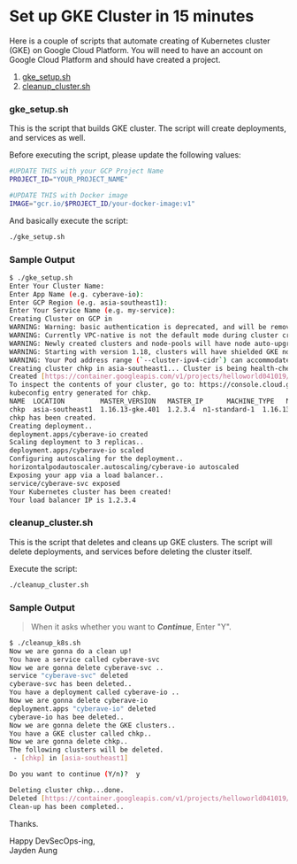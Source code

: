 # Set up GKE Cluster in 15 minutes
Here is a couple of scripts that automate creating of Kubernetes cluster (GKE) on Google Cloud Platform. You will need to have an account on Google Cloud Platform and should have created a project. 

 1. [gke_setup.sh](#gke_setup.sh) 
 2. [cleanup_cluster.sh](#cleanup_cluster.sh)

### gke_setup.sh

This is the script that builds GKE cluster. The script will create deployments, and services as well.

Before executing the script, please update the following values:

 ``` bash
 #UPDATE THIS with your GCP Project Name
PROJECT_ID="YOUR_PROJECT_NAME"

 #UPDATE THIS with Docker image
IMAGE="gcr.io/$PROJECT_ID/your-docker-image:v1"
 ```
 And basically execute the script:

 ```bash
 ./gke_setup.sh
 ```

 ### Sample Output

 ```bash
$ ./gke_setup.sh 
Enter Your Cluster Name: 
Enter App Name (e.g. cyberave-io): 
Enter GCP Region (e.g. asia-southeast1): 
Enter Your Service Name (e.g. my-service): 
Creating Cluster on GCP in 
WARNING: Warning: basic authentication is deprecated, and will be removed in GKE control plane versions 1.19 and newer. For a list of recommended authentication methods, see: https://cloud.google.com/kubernetes-engine/docs/how-to/api-server-authentication
WARNING: Currently VPC-native is not the default mode during cluster creation. In the future, this will become the default mode and can be disabled using `--no-enable-ip-alias` flag. Use `--[no-]enable-ip-alias` flag to suppress this warning.
WARNING: Newly created clusters and node-pools will have node auto-upgrade enabled by default. This can be disabled using the `--no-enable-autoupgrade` flag.
WARNING: Starting with version 1.18, clusters will have shielded GKE nodes by default.
WARNING: Your Pod address range (`--cluster-ipv4-cidr`) can accommodate at most 1008 node(s). 
Creating cluster chkp in asia-southeast1... Cluster is being health-checked (master is healthy)...done.                                                     
Created [https://container.googleapis.com/v1/projects/helloworld041019/zones/asia-southeast1/clusters/chkp].
To inspect the contents of your cluster, go to: https://console.cloud.google.com/kubernetes/workload_/gcloud/asia-southeast1/chkp?project=helloworld041019
kubeconfig entry generated for chkp.
NAME  LOCATION         MASTER_VERSION   MASTER_IP      MACHINE_TYPE   NODE_VERSION     NUM_NODES  STATUS
chkp  asia-southeast1  1.16.13-gke.401  1.2.3.4  n1-standard-1  1.16.13-gke.401  6          RUNNING
chkp has been created.
Creating deployment..
deployment.apps/cyberave-io created
Scaling deployment to 3 replicas..
deployment.apps/cyberave-io scaled
Configuring autoscaling for the deployment..
horizontalpodautoscaler.autoscaling/cyberave-io autoscaled
Exposing your app via a load balancer..
service/cyberave-svc exposed
Your Kubernetes cluster has been created!
Your load balancer IP is 1.2.3.4

 ```

### cleanup_cluster.sh

This is the script that deletes and cleans up GKE clusters. The script will delete deployments, and services before deleting the cluster itself.

Execute the script:

```bash
./cleanup_cluster.sh
```

### Sample Output

> When it asks whether you want to ***Continue***, Enter "Y".

```bash
$ ./cleanup_k8s.sh 
Now we are gonna do a clean up!
You have a service called cyberave-svc
Now we are gonna delete cyberave-svc ..
service "cyberave-svc" deleted
cyberave-svc has been deleted..
You have a deployment called cyberave-io ..
Now we are gonna delete cyberave-io
deployment.apps "cyberave-io" deleted
cyberave-io has bee deleted..
Now we are gonna delete the GKE clusters..
You have a GKE cluster called chkp..
Now we are gonna delete chkp..
The following clusters will be deleted.
 - [chkp] in [asia-southeast1]

Do you want to continue (Y/n)?  y

Deleting cluster chkp...done.                                                                                                                               
Deleted [https://container.googleapis.com/v1/projects/helloworld041019/zones/asia-southeast1/clusters/chkp].
Clean-up has been completed..

```

Thanks.

Happy DevSecOps-ing,\
Jayden Aung
